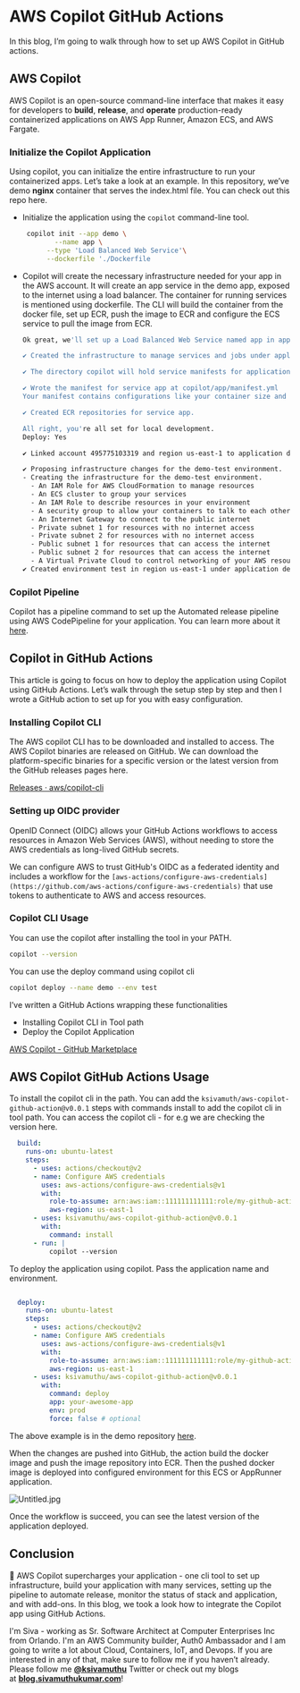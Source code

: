 # AWS Copilot GitHub Actions

In this blog, I’m going to walk through how to set up AWS Copilot in GitHub actions. 

## AWS Copilot

AWS Copilot is an open-source command-line interface that makes it easy for developers to **build**, **release**, and **operate** production-ready containerized applications on AWS App Runner, Amazon ECS, and AWS Fargate. 

### Initialize the Copilot Application

Using copilot, you can initialize the entire infrastructure to run your containerized apps. Let’s take a look at an example. In this repository, we’ve demo **nginx** container that serves the index.html file. You can check out this repo here.

- Initialize the application using the `copilot` command-line tool.
    
    ```bash
     copilot init --app demo \
    		--name app \
    	  --type 'Load Balanced Web Service'\
    	  --dockerfile './Dockerfile
    ```
    
- Copilot will create the necessary infrastructure needed for your app in the AWS account. It will create an app service in the demo app, exposed to the internet using a load balancer. The container for running services is mentioned using dockerfile. The CLI will build the container from the docker file, set up ECR, push the image to ECR and configure the ECS service to pull the image from ECR.
    
    ```bash
    Ok great, we'll set up a Load Balanced Web Service named app in application demo listening on port 80.
    
    ✔ Created the infrastructure to manage services and jobs under application demo.
    
    ✔ The directory copilot will hold service manifests for application demo.
    
    ✔ Wrote the manifest for service app at copilot/app/manifest.yml
    Your manifest contains configurations like your container size and port (:80).
    
    ✔ Created ECR repositories for service app.
    
    All right, you're all set for local development.
    Deploy: Yes
    
    ✔ Linked account 495775103319 and region us-east-1 to application demo.
    
    ✔ Proposing infrastructure changes for the demo-test environment.
    - Creating the infrastructure for the demo-test environment.             [create complete]  [82.9s]
      - An IAM Role for AWS CloudFormation to manage resources               [create complete]  [15.9s]
      - An ECS cluster to group your services                                [create complete]  [9.4s]
      - An IAM Role to describe resources in your environment                [create complete]  [16.7s]
      - A security group to allow your containers to talk to each other      [create complete]  [5.7s]
      - An Internet Gateway to connect to the public internet                [create complete]  [21.7s]
      - Private subnet 1 for resources with no internet access               [create complete]  [5.7s]
      - Private subnet 2 for resources with no internet access               [create complete]  [5.7s]
      - Public subnet 1 for resources that can access the internet           [create complete]  [12.6s]
      - Public subnet 2 for resources that can access the internet           [create complete]  [9.3s]
      - A Virtual Private Cloud to control networking of your AWS resources  [create complete]  [18.2s]
    ✔ Created environment test in region us-east-1 under application demo.
    ```
    

### Copilot Pipeline

Copilot has a pipeline command to set up the Automated release pipeline using AWS CodePipeline for your application. You can learn more about it [here](https://aws.github.io/copilot-cli/docs/concepts/pipelines/).

## Copilot in GitHub Actions

This article is going to focus on how to deploy the application using Copilot using GitHub Actions.  Let’s walk through the setup step by step and then I wrote a GitHub action to set up for you with easy configuration.

### **Installing Copilot CLI**

The AWS copilot CLI has to be downloaded and installed to access. The AWS Copilot binaries are released on GitHub. We can download the platform-specific binaries for a specific version or the latest version from the GitHub releases pages here.

[Releases · aws/copilot-cli](https://github.com/aws/copilot-cli/releases)

### Setting up OIDC provider

OpenID Connect (OIDC) allows your GitHub Actions workflows to access resources in Amazon Web Services (AWS), without needing to store the AWS credentials as long-lived GitHub secrets.

We can configure AWS to trust GitHub's OIDC as a federated identity and includes a workflow for the `[aws-actions/configure-aws-credentials](https://github.com/aws-actions/configure-aws-credentials)` that use tokens to authenticate to AWS and access resources.

### Copilot CLI Usage

You can use the copilot after installing the tool in your PATH. 

```bash
copilot --version 
```

You can use the deploy command using copilot cli

```bash
copilot deploy --name demo --env test
```

I’ve written a GitHub Actions wrapping these functionalities

- Installing Copilot CLI in Tool path
- Deploy the Copilot Application

[AWS Copilot - GitHub Marketplace](https://github.com/marketplace/actions/aws-copilot)

## AWS Copilot GitHub Actions Usage

To install the copilot cli in the path. You can add the `ksivamuth/aws-copilot-github-action@v0.0.1` steps with commands install to add the copilot cli in tool path. You can access the copilot cli - for e.g we are checking the version here.

```yaml
  build:
    runs-on: ubuntu-latest
    steps:
      - uses: actions/checkout@v2
      - name: Configure AWS credentials
        uses: aws-actions/configure-aws-credentials@v1
        with:
          role-to-assume: arn:aws:iam::111111111111:role/my-github-actions-role-test
          aws-region: us-east-1
      - uses: ksivamuthu/aws-copilot-github-action@v0.0.1
        with:
          command: install
      - run: |
          copilot --version
```

To deploy the application using copilot. Pass the application name and environment.

```yaml

  deploy:
    runs-on: ubuntu-latest
    steps:
      - uses: actions/checkout@v2
      - name: Configure AWS credentials
        uses: aws-actions/configure-aws-credentials@v1
        with:
          role-to-assume: arn:aws:iam::111111111111:role/my-github-actions-role-test
          aws-region: us-east-1
      - uses: ksivamuthu/aws-copilot-github-action@v0.0.1
        with:
          command: deploy
          app: your-awesome-app
          env: prod
          force: false # optional

```

The above example is in the demo repository [here](https://github.com/ksivamuthu/demo-copilot-container-app).

When the changes are pushed into GitHub, the action build the docker image and push the image repository into ECR. Then the pushed docker image is deployed into configured environment for this ECS or AppRunner application.

![Untitled.jpg](AWS%20Copilot%20GitHub%20Actions%20d365396ce89e4d4e9de6011cc6136871/Untitled.jpg)

Once the workflow is succeed, you can see the latest version of the application deployed. 

## Conclusion

🚀 AWS Copilot supercharges your application - one cli tool to set up infrastructure, build your application with many services, setting up the pipeline to automate release, monitor the status of stack and application, and with add-ons. In this blog, we took a look how to integrate the Copilot app using GitHub Actions.

I'm Siva - working as Sr. Software Architect at Computer Enterprises Inc from Orlando. I'm an AWS Community builder, Auth0 Ambassador and I am going to write a lot about Cloud, Containers, IoT, and Devops. If you are interested in any of that, make sure to follow me if you haven’t already. Please follow me **[@ksivamuthu](https://hashnode.com/@ksivamuthu)** Twitter or check out my blogs at **[blog.sivamuthukumar.com](https://blog.sivamuthukumar.com/)**!
